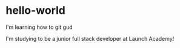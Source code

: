 # hello-world
I'm learning how to git gud

I'm studying to be a junior full stack developer at Launch Academy!
